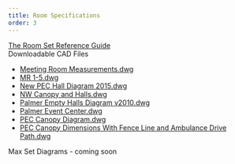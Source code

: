 ```yaml
---
title: Room Specifications
order: 3
---
```


[The Room Set Reference Guide](https://s3.amazonaws.com/assets.palmereventscenter.com/2021/pec-room-set-reference-guide-fnl.pdf)  
Downloadable CAD Files

- [Meeting Room Measurements.dwg](https://s3.amazonaws.com/assets.palmereventscenter.com/2021/cad/Meeting+Room+Measurements.dwg)
- [MR 1-5.dwg](https://s3.amazonaws.com/assets.palmereventscenter.com/2021/cad/MR+1-5.dwg)
- [New PEC Hall Diagram 2015.dwg](https://s3.amazonaws.com/assets.palmereventscenter.com/2021/cad/New+PEC+Hall+Diagram+2015.dwg)
- [NW Canopy and Halls.dwg](https://s3.amazonaws.com/assets.palmereventscenter.com/2021/cad/NW+Canopy+and+Halls.dwg)
- [Palmer Empty Halls Diagram v2010.dwg](https://s3.amazonaws.com/assets.palmereventscenter.com/2021/cad/Palmer+Empty+Halls+Diagram+v2010.dwg)
- [Palmer Event Center.dwg](https://s3.amazonaws.com/assets.palmereventscenter.com/2021/cad/Palmer+Event+Center.dwg)
- [PEC Canopy Diagram.dwg](https://s3.amazonaws.com/assets.palmereventscenter.com/2021/cad/PEC+Canopy+Diagram.dwg)
- [PEC Canopy Dimensions With Fence Line and Ambulance Drive Path.dwg](https://s3.amazonaws.com/assets.palmereventscenter.com/2021/cad/PEC+Canopy+Dimensions+With+Fence+Line+and+Ambulance+Drive+Path.dwg)

Max Set Diagrams - coming soon
